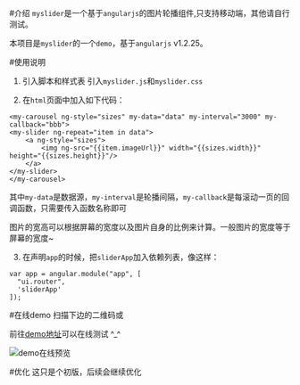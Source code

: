 #介绍
`myslider`是一个基于`angularjs`的图片轮播组件,只支持移动端，其他请自行测试。

本项目是`myslider`的一个`demo`，基于`angularjs` v1.2.25。

#使用说明
1. 引入脚本和样式表
  引入`myslider.js`和`myslider.css`

2. 在`html`页面中加入如下代码：

  ```
<my-carousel ng-style="sizes" my-data="data" my-interval="3000" my-callback="bbb">
  <my-slider ng-repeat="item in data">
      <a ng-style="sizes">
          <img ng-src="{{item.imageUrl}}" width="{{sizes.width}}" height="{{sizes.height}}"/>
      </a>
  </my-slider>
</my-carousel>
  ```

  其中`my-data`是数据源，`my-interval`是轮播间隔，`my-callback`是每滚动一页的回调函数，只需要传入函数名称即可

  图片的宽高可以根据屏幕的宽度以及图片自身的比例来计算。一般图片的宽度等于屏幕的宽度~

3. 在声明`app`的时候，把`sliderApp`加入依赖列表，像这样：

  ```
var app = angular.module("app", [
    "ui.router",
    'sliderApp'
]);
  ```

#在线demo
扫描下边的二维码或

前往[demo地址](http://codeyoo.com/demos/myslider/main.html#/index)可以在线测试 ^_^

![demo在线预览](http://img.codeyoo.com/myslider/preview.jpg)

#优化
这只是个初版，后续会继续优化

